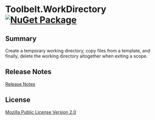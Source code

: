 ﻿# Toolbelt.WorkDirectory [![NuGet Package](https://img.shields.io/nuget/v/Toolbelt.WorkDirectory.svg)](https://www.nuget.org/packages/Toolbelt.WorkDirectory/)

## Summary

Create a temporary working directory, copy files from a template, and finally, delete the working directory altogether when exiting a scope.


## Release Notes

[Release Notes](https://github.com/jsakamoto/Toolbelt.WorkDirectory/blob/master/RELEASE-NOTES.txt)

## License

[Mozilla Public License Version 2.0](https://github.com/jsakamoto/Toolbelt.WorkDirectory/blob/master/LICENSE)